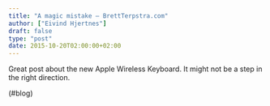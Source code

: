 ```yaml
---
title: "A magic mistake – BrettTerpstra.com"
author: ["Eivind Hjertnes"]
draft: false
type: "post"
date: 2015-10-20T02:00:00+02:00
---
```


Great post about the new Apple Wireless Keyboard. It might not be a step
in the right direction.

(#blog)
